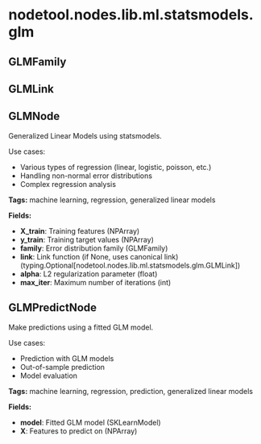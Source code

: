 # nodetool.nodes.lib.ml.statsmodels.glm

## GLMFamily

## GLMLink

## GLMNode

Generalized Linear Models using statsmodels.

Use cases:
- Various types of regression (linear, logistic, poisson, etc.)
- Handling non-normal error distributions
- Complex regression analysis

**Tags:** machine learning, regression, generalized linear models

**Fields:**
- **X_train**: Training features (NPArray)
- **y_train**: Training target values (NPArray)
- **family**: Error distribution family (GLMFamily)
- **link**: Link function (if None, uses canonical link) (typing.Optional[nodetool.nodes.lib.ml.statsmodels.glm.GLMLink])
- **alpha**: L2 regularization parameter (float)
- **max_iter**: Maximum number of iterations (int)


## GLMPredictNode

Make predictions using a fitted GLM model.

Use cases:
- Prediction with GLM models
- Out-of-sample prediction
- Model evaluation

**Tags:** machine learning, regression, prediction, generalized linear models

**Fields:**
- **model**: Fitted GLM model (SKLearnModel)
- **X**: Features to predict on (NPArray)


